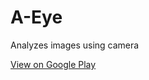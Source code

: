 # A-Eye
Analyzes images using camera

[View on Google Play](https://play.google.com/store/apps/details?id=com.projects.oliver_graham.a_eye)
